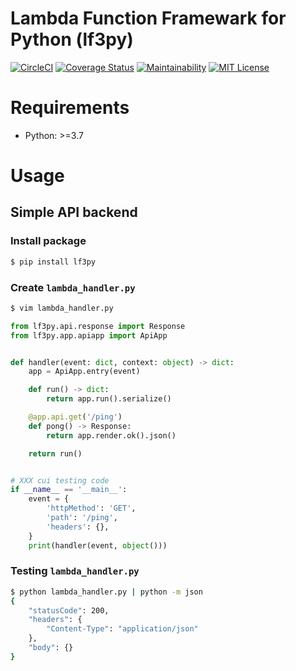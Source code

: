 Lambda Function Framewark for Python (lf3py)
===

[![CircleCI](https://circleci.com/gh/rog-works/lf3py.svg?style=shield)](https://circleci.com/gh/rog-works/lf3py)
[![Coverage Status](https://coveralls.io/repos/github/rog-works/lf3py/badge.svg?branch=master)](https://coveralls.io/github/rog-works/lf3py?branch=master)
[![Maintainability](https://api.codeclimate.com/v1/badges/57516db91d69b07a76b5/maintainability)](https://codeclimate.com/github/rog-works/lf3py/maintainability)
[![MIT License](http://img.shields.io/badge/license-MIT-blue.svg?style=flat)](LICENSE)

# Requirements

* Python: >=3.7

# Usage

## Simple API backend

### Install package

```sh
$ pip install lf3py
```

### Create `lambda_handler.py`

```sh
$ vim lambda_handler.py
```

```python
from lf3py.api.response import Response
from lf3py.app.apiapp import ApiApp


def handler(event: dict, context: object) -> dict:
    app = ApiApp.entry(event)

    def run() -> dict:
        return app.run().serialize()

    @app.api.get('/ping')
    def pong() -> Response:
        return app.render.ok().json()

    return run()


# XXX cui testing code
if __name__ == '__main__':
    event = {
        'httpMethod': 'GET',
        'path': '/ping',
        'headers': {},
    }
    print(handler(event, object()))
```

### Testing `lambda_handler.py`

```sh
$ python lambda_handler.py | python -m json
{
    "statusCode": 200,
    "headers": {
        "Content-Type": "application/json"
    },
    "body": {}
}
```
